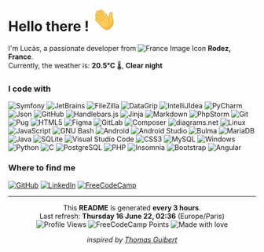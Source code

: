 

# Hello there ! <img src="./img/Hi.gif" alt="Wave hand" width="50" height="50"/>

I'm Lucàs, a passionate developer from <img src="https://camo.githubusercontent.com/810c0059ec880d3bf22c12f8ecd24d39ae1c9ee5d294cd397e6f414738d9cdd8/68747470733a2f2f63646e2d69636f6e732d706e672e666c617469636f6e2e636f6d2f3531322f3139372f3139373536302e706e67" alt="France Image Icon" width="12" height="12"/> **Rodez, France**.
<br>Currently, the weather is: **20.5°C** :thermometer:, **Clear night** 

### I code with
![Symfony](https://img.shields.io/static/v1?label=&message=Symfony&color=%23000000&logo=symfony&logoColor=white)
![JetBrains](https://img.shields.io/static/v1?label=&message=JetBrains&color=%23000000&logo=jetbrains&logoColor=white)
![FileZilla](https://img.shields.io/static/v1?label=&message=FileZilla&color=%23BF0000&logo=filezilla&logoColor=white)
![DataGrip](https://img.shields.io/static/v1?label=&message=DataGrip&color=%23000000&logo=datagrip&logoColor=white)
![IntelliJIdea](https://img.shields.io/static/v1?label=&message=IntelliJ+IDEA&color=%23000000&logo=intellijidea&logoColor=white)
![PyCharm](https://img.shields.io/static/v1?label=&message=PyCharm&color=%23000000&logo=pycharm&logoColor=white)
![Json](https://img.shields.io/static/v1?label=&message=JSON&color=%23000000&logo=json&logoColor=white)
![GitHub](https://img.shields.io/static/v1?label=&message=GitHub&color=%23181717&logo=github&logoColor=white)
![Handlebars.js](https://img.shields.io/static/v1?label=&message=Handlebars.js&color=%23000000&logo=handlebarsdotjs&logoColor=white)
![Jinja](https://img.shields.io/static/v1?label=&message=Jinja&color=%23B41717&logo=jinja&logoColor=white)
![Markdown](https://img.shields.io/static/v1?label=&message=Markdown&color=%23000000&logo=markdown&logoColor=white)
![PhpStorm](https://img.shields.io/static/v1?label=&message=PhpStorm&color=%23000000&logo=phpstorm&logoColor=white)
![Git](https://img.shields.io/static/v1?label=&message=Git&color=%23F05032&logo=git&logoColor=white)
![Pug](https://img.shields.io/static/v1?label=&message=Pug&color=%23A86454&logo=pug&logoColor=white)
![HTML5](https://img.shields.io/static/v1?label=&message=HTML5&color=%23E34F26&logo=html5&logoColor=white)
![Figma](https://img.shields.io/static/v1?label=&message=Figma&color=%23F24E1E&logo=figma&logoColor=white)
![GitLab](https://img.shields.io/static/v1?label=&message=GitLab&color=%23FC6D26&logo=gitlab&logoColor=white)
![Composer](https://img.shields.io/static/v1?label=&message=Composer&color=%23885630&logo=composer&logoColor=white)
![diagrams.net](https://img.shields.io/static/v1?label=&message=diagrams.net&color=%23F08705&logo=diagramsdotnet&logoColor=white)
![Linux](https://img.shields.io/static/v1?label=&message=Linux&color=%23FCC624&logo=linux&logoColor=white)
![JavaScript](https://img.shields.io/static/v1?label=&message=JavaScript&color=%23F7DF1E&logo=javascript&logoColor=white)
![GNU Bash](https://img.shields.io/static/v1?label=&message=GNU+Bash&color=%234EAA25&logo=gnubash&logoColor=white)
![Android](https://img.shields.io/static/v1?label=&message=Android&color=%233DDC84&logo=android&logoColor=white)
![Android Studio](https://img.shields.io/static/v1?label=&message=Android+Studio&color=%233DDC84&logo=androidstudio&logoColor=white)
![Bulma](https://img.shields.io/static/v1?label=&message=Bulma&color=%2300D1B2&logo=bulma&logoColor=white)
![MariaDB](https://img.shields.io/static/v1?label=&message=MariaDB&color=%23003545&logo=mariadb&logoColor=white)
![Java](https://img.shields.io/static/v1?label=&message=Java&color=%23007396&logo=java&logoColor=white)
![SQLite](https://img.shields.io/static/v1?label=&message=SQLite&color=%23003B57&logo=sqlite&logoColor=white)
![Visual Studio Code](https://img.shields.io/static/v1?label=&message=Visual+Studio+Code&color=%23007ACC&logo=visualstudiocode&logoColor=white)
![CSS3](https://img.shields.io/static/v1?label=&message=CSS3&color=%231572B6&logo=css3&logoColor=white)
![MySQL](https://img.shields.io/static/v1?label=&message=MySQL&color=%234479A1&logo=mysql&logoColor=white)
![Windows](https://img.shields.io/static/v1?label=&message=Windows&color=%230078D6&logo=windows&logoColor=white)
![Python](https://img.shields.io/static/v1?label=&message=Python&color=%233776AB&logo=python&logoColor=white)
![C](https://img.shields.io/static/v1?label=&message=C&color=%23A8B9CC&logo=c&logoColor=white)
![PostgreSQL](https://img.shields.io/static/v1?label=&message=PostgreSQL&color=%234169E1&logo=postgresql&logoColor=white)
![PHP](https://img.shields.io/static/v1?label=&message=PHP&color=%23777BB4&logo=php&logoColor=white)
![Insomnia](https://img.shields.io/static/v1?label=&message=Insomnia&color=%234000BF&logo=insomnia&logoColor=white)
![Bootstrap](https://img.shields.io/static/v1?label=&message=Bootstrap&color=%237952B3&logo=bootstrap&logoColor=white)
![Angular](https://img.shields.io/static/v1?label=&message=Angular&color=%23DD0031&logo=angular&logoColor=white)


### Where to find me
[![GitHub](https://img.shields.io/badge/GitHub-100000?style=for-the-badge&logo=github&logoColor=white)](https://github.com/LucasVbr)
[![LinkedIn](https://img.shields.io/badge/LinkedIn-0077B5?style=for-the-badge&logo=linkedin&logoColor=white)](https://www.linkedin.com/in/lucasvbr)
[![FreeCodeCamp](https://img.shields.io/badge/freecodecamp-27273D?style=for-the-badge&logo=freecodecamp&logoColor=white)](https://www.freecodecamp.org/LucasVbr)

---

<div align="center">

This **README** is generated **every 3 hours**.<br>
Last refresh: **Thursday 16 June 22, 02:36** (Europe/Paris)<br>
![Profile Views](https://komarev.com/ghpvc/?username=lucasvbr&amp;label=Profile%20views&amp;color=0e75b6&amp;style=flat)
![FreeCodeCamp Points](https://img.shields.io/freecodecamp/points/lucasvbr?label=FreeCodeCamp%20points)
![Made with love](https://img.shields.io/badge/-made%20with%20%E2%9D%A4%EF%B8%8F-red)


*inspired by [Thomas Guibert](https://github.com/thmsgbrt)*

</div>